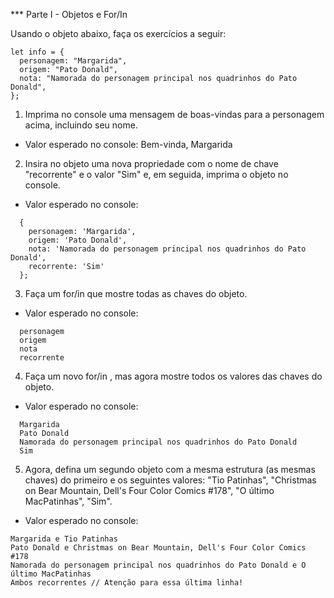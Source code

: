 *** Parte I - Objetos e For/In

Usando o objeto abaixo, faça os exercícios a seguir:
```
let info = {
  personagem: "Margarida",
  origem: "Pato Donald",
  nota: "Namorada do personagem principal nos quadrinhos do Pato Donald",
};
```

1. Imprima no console uma mensagem de boas-vindas para a personagem acima, incluindo seu nome.
  - Valor esperado no console: Bem-vinda, Margarida


2. Insira no objeto uma nova propriedade com o nome de chave "recorrente" e o valor "Sim" e, em seguida, imprima o objeto no console.
  - Valor esperado no console:

```
  {
    personagem: 'Margarida',
    origem: 'Pato Donald',
    nota: 'Namorada do personagem principal nos quadrinhos do Pato Donald',
    recorrente: 'Sim'
  };
```

3. Faça um for/in que mostre todas as chaves do objeto.
  - Valor esperado no console:

```
  personagem
  origem
  nota
  recorrente
```

4. Faça um novo for/in , mas agora mostre todos os valores das chaves do objeto.
  - Valor esperado no console:

```
  Margarida
  Pato Donald
  Namorada do personagem principal nos quadrinhos do Pato Donald
  Sim
```

5. Agora, defina um segundo objeto com a mesma estrutura (as mesmas chaves) do primeiro e os seguintes valores: "Tio Patinhas", "Christmas on Bear Mountain, Dell's Four Color Comics #178", "O último MacPatinhas", "Sim".
  - Valor esperado no console:
```
Margarida e Tio Patinhas
Pato Donald e Christmas on Bear Mountain, Dell's Four Color Comics #178
Namorada do personagem principal nos quadrinhos do Pato Donald e O último MacPatinhas
Ambos recorrentes // Atenção para essa última linha!
```